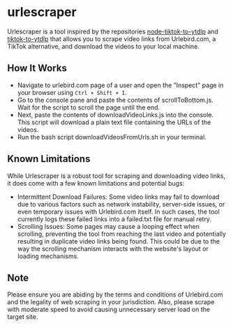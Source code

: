 # urlescraper

Urlescraper is a tool inspired by the repositories [node-tiktok-to-ytdlp](https://github.com/Dinoosauro/node-tiktok-to-ytdlp/tree/main) and [tiktok-to-ytdlp](https://github.com/Dinoosauro/tiktok-to-ytdlp) that allows you to scrape video links from Urlebird.com, a TikTok alternative, and download the videos to your local machine.

## How It Works

- Navigate to urlebird.com page of a user and open the "Inspect" page in your browser using `Ctrl + Shift + I`.
- Go to the console pane and paste the contents of scrollToBottom.js. Wait for the script to scroll the page until the end.
- Next, paste the contents of downloadVideoLinks.js into the console. This script will download a plain text file containing the URLs of the videos.
- Run the bash script downloadVideosFromUrls.sh in your terminal.


## Known Limitations

While Urlescraper is a robust tool for scraping and downloading video links, it does come with a few known limitations and potential bugs:

- Intermittent Download Failures: Some video links may fail to download due to various factors such as network instability, server-side issues, or even temporary issues with Urlebird.com itself. In such cases, the tool currently logs these failed links into a failed.txt file for manual retry.
- Scrolling Issues: Some pages may cause a looping effect when scrolling, preventing the tool from reaching the last video and potentially resulting in duplicate video links being found. This could be due to the way the scrolling mechanism interacts with the website's layout or loading mechanisms.


## Note
Please ensure you are abiding by the terms and conditions of Urlebird.com and the legality of web scraping in your jurisdiction. Also, please scrape with moderate speed to avoid causing unnecessary server load on the target site.

